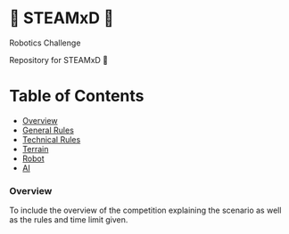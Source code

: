 # :robot: STEAMxD :robot:
Robotics Challenge

Repository for STEAMxD :robot:

# Table of Contents
* [Overview](#chapter1)
* [General Rules](general-rules.md)
* [Technical Rules](technical-rules.md)
* [Terrain](terrain.md)
* [Robot](robot.md)
* [AI](ai.md)


### Overview <a id="chapter1"></a>

To include the overview of the competition explaining the scenario as well as the rules and time limit given.